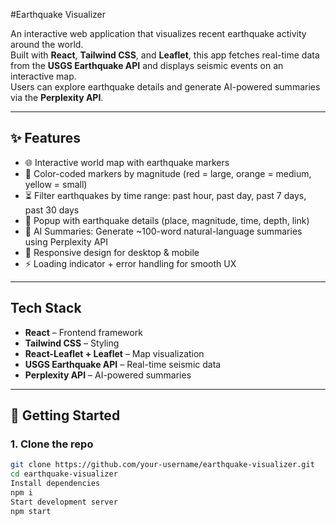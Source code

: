 #Earthquake Visualizer

An interactive web application that visualizes recent earthquake activity around the world.  
Built with **React**, **Tailwind CSS**, and **Leaflet**, this app fetches real-time data from the **USGS Earthquake API** and displays seismic events on an interactive map.  
Users can explore earthquake details and generate AI-powered summaries via the **Perplexity API**.

---

## ✨ Features
- 🌐 Interactive world map with earthquake markers  
- 🎨 Color-coded markers by magnitude (red = large, orange = medium, yellow = small)  
- ⏳ Filter earthquakes by time range: past hour, past day, past 7 days, past 30 days  
- 📝 Popup with earthquake details (place, magnitude, time, depth, link)  
- 🤖 AI Summaries: Generate ~100-word natural-language summaries using Perplexity API  
- 📱 Responsive design for desktop & mobile  
- ⚡ Loading indicator + error handling for smooth UX  

---

## Tech Stack
- **React** – Frontend framework  
- **Tailwind CSS** – Styling  
- **React-Leaflet + Leaflet** – Map visualization  
- **USGS Earthquake API** – Real-time seismic data  
- **Perplexity API** – AI-powered summaries  

---

## 🚀 Getting Started

### 1. Clone the repo
```bash
git clone https://github.com/your-username/earthquake-visualizer.git
cd earthquake-visualizer
Install dependencies
npm i
Start development server
npm start

